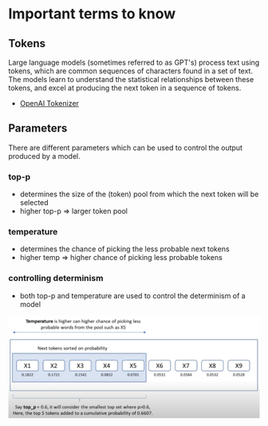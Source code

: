 # Important terms to know

## Tokens

Large language models (sometimes referred to as GPT's) process text using tokens, which are common sequences of characters found in a set of text. The models learn to understand the statistical relationships between these tokens, and excel at producing the next token in a sequence of tokens.

- [OpenAI Tokenizer](https://platform.openai.com/tokenizer)

## Parameters

There are different parameters which can be used to control the output produced by a model.

### top-p

- determines the size of the (token) pool from which the next token will be selected
- higher top-p => larger token pool

### temperature

- determines the chance of picking the less probable next tokens
- higher temp => higher chance of picking less probable tokens

### controlling determinism

- both top-p and temperature are used to control the determinism of a model

![Temperature & Top-P](../.assets/temp&top-p.png)
